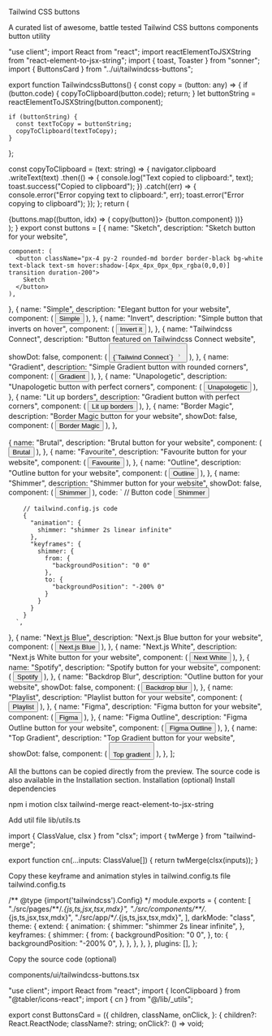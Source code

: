 Tailwind CSS buttons

A curated list of awesome, battle tested Tailwind CSS buttons components
button
utility

"use client";
import React from "react";
import reactElementToJSXString from "react-element-to-jsx-string";
import { toast, Toaster } from "sonner";
import { ButtonsCard } from "../ui/tailwindcss-buttons";

export function TailwindcssButtons() {
const copy = (button: any) => {
if (button.code) {
copyToClipboard(button.code);
return;
}
let buttonString = reactElementToJSXString(button.component);

    if (buttonString) {
      const textToCopy = buttonString;
      copyToClipboard(textToCopy);
    }

};

const copyToClipboard = (text: string) => {
navigator.clipboard
.writeText(text)
.then(() => {
console.log("Text copied to clipboard:", text);
toast.success("Copied to clipboard");
})
.catch((err) => {
console.error("Error copying text to clipboard:", err);
toast.error("Error copying to clipboard");
});
};
return (
<div className="pb-40 px-4 w-full">
<Toaster position="top-center" />
<div className="grid grid-cols-1 md:grid-cols-2 lg:grid-cols-3 w-full  max-w-7xl mx-auto gap-10">
{buttons.map((button, idx) => (
<ButtonsCard key={idx} onClick={() => copy(button)}>
{button.component}
</ButtonsCard>
))}
</div>
</div>
);
}
export const buttons = [
{
name: "Sketch",
description: "Sketch button for your website",

    component: (
      <button className="px-4 py-2 rounded-md border border-black bg-white text-black text-sm hover:shadow-[4px_4px_0px_0px_rgba(0,0,0)] transition duration-200">
        Sketch
      </button>
    ),

},
{
name: "Simple",
description: "Elegant button for your website",
component: (
<button className="px-4 py-2 rounded-md border border-neutral-300 bg-neutral-100 text-neutral-500 text-sm hover:-translate-y-1 transform transition duration-200 hover:shadow-md">
Simple
</button>
),
},
{
name: "Invert",
description: "Simple button that inverts on hover",
component: (
<button className="px-8 py-2 rounded-md bg-teal-500 text-white font-bold transition duration-200 hover:bg-white hover:text-black border-2 border-transparent hover:border-teal-500">
Invert it
</button>
),
},
{
name: "Tailwindcss Connect",
description: "Button featured on Tailwindcss Connect website",
showDot: false,
component: (
<button className="bg-slate-800 no-underline group cursor-pointer relative shadow-2xl shadow-zinc-900 rounded-full p-px text-xs font-semibold leading-6  text-white inline-block">
<span className="absolute inset-0 overflow-hidden rounded-full">
<span className="absolute inset-0 rounded-full bg-[image:radial-gradient(75%_100%_at_50%_0%,rgba(56,189,248,0.6)_0%,rgba(56,189,248,0)_75%)] opacity-0 transition-opacity duration-500 group-hover:opacity-100"></span>
</span>
<div className="relative flex space-x-2 items-center z-10 rounded-full bg-zinc-950 py-0.5 px-4 ring-1 ring-white/10 ">
<span>{`Tailwind Connect`}</span>
<svg
            width="16"
            height="16"
            viewBox="0 0 24 24"
            fill="none"
            xmlns="http://www.w3.org/2000/svg"
          >
<path
              stroke="currentColor"
              strokeLinecap="round"
              strokeLinejoin="round"
              strokeWidth="1.5"
              d="M10.75 8.75L14.25 12L10.75 15.25"
            ></path>
</svg>
</div>
<span className="absolute -bottom-0 left-[1.125rem] h-px w-[calc(100%-2.25rem)] bg-gradient-to-r from-emerald-400/0 via-emerald-400/90 to-emerald-400/0 transition-opacity duration-500 group-hover:opacity-40"></span>
</button>
),
},
{
name: "Gradient",
description: "Simple Gradient button with rounded corners",
component: (
<button className="px-8 py-2 rounded-full bg-gradient-to-b from-blue-500 to-blue-600 text-white focus:ring-2 focus:ring-blue-400 hover:shadow-xl transition duration-200">
Gradient
</button>
),
},
{
name: "Unapologetic",
description: "Unapologetic button with perfect corners",
component: (
<button className="px-8 py-2 border border-black bg-transparent text-black  dark:border-white relative group transition duration-200">
<div className="absolute -bottom-2 -right-2 bg-yellow-300 h-full w-full -z-10 group-hover:bottom-0 group-hover:right-0 transition-all duration-200" />
<span className="relative">Unapologetic</span>
</button>
),
},
{
name: "Lit up borders",
description: "Gradient button with perfect corners",
component: (
<button className="p-[3px] relative">
<div className="absolute inset-0 bg-gradient-to-r from-indigo-500 to-purple-500 rounded-lg" />
<div className="px-8 py-2  bg-black rounded-[6px]  relative group transition duration-200 text-white hover:bg-transparent">
Lit up borders
</div>
</button>
),
},
{
name: "Border Magic",
description: "Border Magic button for your website",
showDot: false,
component: (
<button className="relative inline-flex h-12 overflow-hidden rounded-full p-[1px] focus:outline-none focus:ring-2 focus:ring-slate-400 focus:ring-offset-2 focus:ring-offset-slate-50">
<span className="absolute inset-[-1000%] animate-[spin_2s_linear_infinite] bg-[conic-gradient(from_90deg_at_50%_50%,#E2CBFF_0%,#393BB2_50%,#E2CBFF_100%)]" />
<span className="inline-flex h-full w-full cursor-pointer items-center justify-center rounded-full bg-slate-950 px-3 py-1 text-sm font-medium text-white backdrop-blur-3xl">
Border Magic
</span>
</button>
),
},

{
name: "Brutal",
description: "Brutal button for your website",
component: (
<button className="px-8 py-0.5  border-2 border-black dark:border-white uppercase bg-white text-black transition duration-200 text-sm shadow-[1px_1px_rgba(0,0,0),2px_2px_rgba(0,0,0),3px_3px_rgba(0,0,0),4px_4px_rgba(0,0,0),5px_5px_0px_0px_rgba(0,0,0)] dark:shadow-[1px_1px_rgba(255,255,255),2px_2px_rgba(255,255,255),3px_3px_rgba(255,255,255),4px_4px_rgba(255,255,255),5px_5px_0px_0px_rgba(255,255,255)] ">
Brutal
</button>
),
},
{
name: "Favourite",
description: "Favourite button for your website",
component: (
<button className="px-8 py-2  bg-black text-white text-sm rounded-md font-semibold hover:bg-black/[0.8] hover:shadow-lg">
Favourite
</button>
),
},
{
name: "Outline",
description: "Outline button for your website",
component: (
<button className="px-4 py-2 rounded-xl border border-neutral-600 text-black bg-white hover:bg-gray-100 transition duration-200">
Outline
</button>
),
},
{
name: "Shimmer",
description: "Shimmer button for your website",
showDot: false,
component: (
<button className="inline-flex h-12 animate-shimmer items-center justify-center rounded-md border border-slate-800 bg-[linear-gradient(110deg,#000103,45%,#1e2631,55%,#000103)] bg-[length:200%_100%] px-6 font-medium text-slate-400 transition-colors focus:outline-none focus:ring-2 focus:ring-slate-400 focus:ring-offset-2 focus:ring-offset-slate-50">
Shimmer
</button>
),
code: `
// Button code
<button className="inline-flex h-12 animate-shimmer items-center justify-center rounded-md border border-slate-800 bg-[linear-gradient(110deg,#000103,45%,#1e2631,55%,#000103)] bg-[length:200%_100%] px-6 font-medium text-slate-400 transition-colors focus:outline-none focus:ring-2 focus:ring-slate-400 focus:ring-offset-2 focus:ring-offset-slate-50">
Shimmer
</button>

        // tailwind.config.js code
        {
          "animation": {
            shimmer: "shimmer 2s linear infinite"
          },
          "keyframes": {
            shimmer: {
              from: {
                "backgroundPosition": "0 0"
              },
              to: {
                "backgroundPosition": "-200% 0"
              }
            }
          }
        }
      `,

},
{
name: "Next.js Blue",
description: "Next.js Blue button for your website",
component: (
<button className="shadow-[0_4px_14px_0_rgb(0,118,255,39%)] hover:shadow-[0_6px_20px_rgba(0,118,255,23%)] hover:bg-[rgba(0,118,255,0.9)] px-8 py-2 bg-[#0070f3] rounded-md text-white font-light transition duration-200 ease-linear">
Next.js Blue
</button>
),
},
{
name: "Next.js White",
description: "Next.js White button for your website",
component: (
<button className="shadow-[0_4px_14px_0_rgb(0,0,0,10%)] hover:shadow-[0_6px_20px_rgba(93,93,93,23%)] px-8 py-2 bg-[#fff] text-[#696969] rounded-md font-light transition duration-200 ease-linear">
Next White
</button>
),
},
{
name: "Spotify",
description: "Spotify button for your website",
component: (
<button className="px-12 py-4 rounded-full bg-[#1ED760] font-bold text-white tracking-widest uppercase transform hover:scale-105 hover:bg-[#21e065] transition-colors duration-200">
Spotify
</button>
),
},
{
name: "Backdrop Blur",
description: "Outline button for your website",
showDot: false,
component: (
<button className="px-4 py-2 text-black backdrop-blur-sm border border-black rounded-md hover:shadow-[0px_0px_4px_4px_rgba(0,0,0,0.1)] bg-white/[0.2] text-sm transition duration-200">
Backdrop blur
</button>
),
},
{
name: "Playlist",
description: "Playlist button for your website",
component: (
<button className="shadow-[inset_0_0_0_2px_#616467] text-black px-12 py-4 rounded-full tracking-widest uppercase font-bold bg-transparent hover:bg-[#616467] hover:text-white dark:text-neutral-200 transition duration-200">
Playlist
</button>
),
},
{
name: "Figma",
description: "Figma button for your website",
component: (
<button className="px-6 py-2 bg-black text-white rounded-lg font-bold transform hover:-translate-y-1 transition duration-400">
Figma
</button>
),
},
{
name: "Figma Outline",
description: "Figma Outline button for your website",
component: (
<button className="shadow-[0_0_0_3px_#000000_inset] px-6 py-2 bg-transparent border border-black dark:border-white dark:text-white text-black rounded-lg font-bold transform hover:-translate-y-1 transition duration-400">
Figma Outline
</button>
),
},
{
name: "Top Gradient",
description: "Top Gradient button for your website",
showDot: false,
component: (
<button className="px-8 py-2 rounded-full relative bg-slate-700 text-white text-sm hover:shadow-2xl hover:shadow-white/[0.1] transition duration-200 border border-slate-600">
<div className="absolute inset-x-0 h-px w-1/2 mx-auto -top-px shadow-2xl  bg-gradient-to-r from-transparent via-teal-500 to-transparent" />
<span className="relative z-20">Top gradient</span>
</button>
),
},
];

All the buttons can be copied directly from the preview. The source code is also available in the Installation section.
Installation (optional)
Install dependencies

npm i motion clsx tailwind-merge react-element-to-jsx-string

Add util file
lib/utils.ts

import { ClassValue, clsx } from "clsx";
import { twMerge } from "tailwind-merge";

export function cn(...inputs: ClassValue[]) {
return twMerge(clsx(inputs));
}

Copy these keyframe and animation styles in tailwind.config.ts file
tailwind.config.ts

/** @type {import('tailwindcss').Config} \*/
module.exports = {
content: [
"./src/pages/**/_.{js,ts,jsx,tsx,mdx}",
"./src/components/\*\*/_.{js,ts,jsx,tsx,mdx}",
"./src/app/\*_/_.{js,ts,jsx,tsx,mdx}",
],
darkMode: "class",
theme: {
extend: {
animation: {
shimmer: "shimmer 2s linear infinite",
},
keyframes: {
shimmer: {
from: {
backgroundPosition: "0 0",
},
to: {
backgroundPosition: "-200% 0",
},
},
},
},
},
plugins: [],
};

Copy the source code (optional)

components/ui/tailwindcss-buttons.tsx

"use client";
import React from "react";
import { IconClipboard } from "@tabler/icons-react";
import { cn } from "@/lib/\_utils";

export const ButtonsCard = ({
children,
className,
onClick,
}: {
children?: React.ReactNode;
className?: string;
onClick?: () => void;
